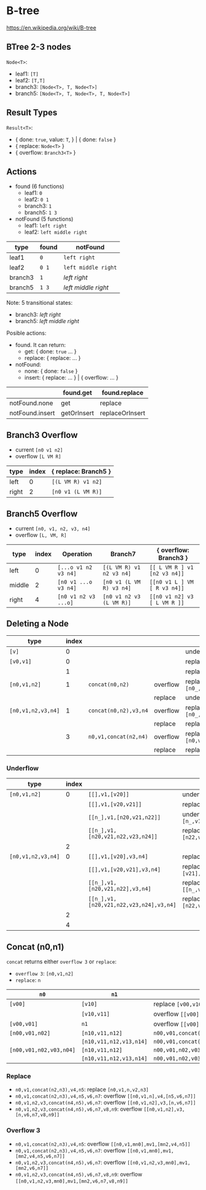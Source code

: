 # B-tree

https://en.wikipedia.org/wiki/B-tree

## BTree 2-3 nodes

`Node<T>`:

- leaf1: `[T]`
- leaf2: `[T,T]`
- branch3: `[Node<T>, T, Node<T>]`
- branch5: `[Node<T>, T, Node<T>, T, Node<T>]`

## Result Types

`Result<T>`:

- { done: `true`, value: `T`,  } |
  { done: `false` }
- { replace: `Node<T>` }
- { overflow: `Branch3<T>` }

## Actions

- found (6 functions)
  - leaf1: `0`
  - leaf2: `0 1`
  - branch3: `1`
  - branch5: `1 3`
- notFound (5 functions)
  - leaf1: `left right`
  - leaf2: `left middle right`

|type   |found|notFound           |
|-------|-----|-------------------|
|leaf1  |`0`  |`left right`       |
|leaf2  |`0 1`|`left middle right`|
|branch3|`1`  |_left right_       |
|branch5|`1 3`|_left middle right_|

Note: 5 transitional states:
- branch3: _left right_
- branch5: _left middle right_

Posible actions:

- found. It can return:
  - get: { done: `true` ... }
  - replace: { replace: ... }
- notFound:
  - none: { done: `false` }
  - insert: { replace: ... } | { overflow: ... }

|               |found.get  |found.replace  |
|---------------|-----------|---------------|
|notFound.none  |get        |replace        |
|notFound.insert|getOrInsert|replaceOrInsert|

## Branch3 Overflow

- current `[n0 v1 n2]`
- overflow `[L VM R]`

|type  |index|{ replace: Branch5 }|
|------|-----|--------------------|
|left  |    0|`[(L VM R) v1 n2]`  |
|right |    2|`[n0 v1 (L VM R)]`  |

## Branch5 Overflow

- current `[n0, v1, n2, v3, n4]`
- overflow `[L, VM, R]`

|type  |index|Operation           |Branch7                 |{ overflow: Branch3 }       |
|------|-----|--------------------|------------------------|----------------------------|
|left  |    0|`[...o v1 n2 v3 n4]`|`[(L VM R) v1 n2 v3 n4]`|`[[ L VM R ] v1 [n2 v3 n4]]`|
|middle|    2|`[n0 v1 ...o v3 n4]`|`[n0 v1 (L VM R) v3 n4]`|`[[n0 v1 L ] VM [ R v3 n4]]`|
|right |    4|`[n0 v1 n2 v3 ...o]`|`[n0 v1 n2 v3 (L VM R)]`|`[[n0 v1 n2] v3 [ L VM R ]]`|

## Deleting a Node

|type              |index|                     |        |                             |
|------------------|-----|---------------------|--------|-----------------------------|
|`[v]`             |    0|                     |        |underflow `undefined`        |
|`[v0,v1]`         |    0|                     |        |replace `[v1]`               |
|                  |    1|                     |        |replace `[v0]`               |
|`[n0,v1,n2]`      |    1|`concat(n0,n2)`      |overflow|replace `[n0_,v1_,n1_]`      |
|                  |     |                     |replace |underflow `n_`               |
|`[n0,v1,n2,v3,n4]`|    1|`concat(n0,n2),v3,n4`|overflow|replace `[n0_,v1_,n1_,v3,n4]`|
|                  |     |                     |replace |replace `[n_,v3,n4]`         |
|                  |    3|`n0,v1,concat(n2,n4)`|overflow|replace `[n0,v1,n0_,v1_,n1_]`|
|                  |     |                     |replace |replace `[n0,v1,n_]`         |

### Underflow

|type              |index|                                       |                                               |
|------------------|-----|---------------------------------------|-----------------------------------------------|
|`[n0,v1,n2]`      |    0|`[[],v1,[v20]]`                        |underflow `[v1,v20]`                           |
|                  |     |`[[],v1,[v20,v21]]`                    |replace `[[v1],v20,[v21]]`                     |
|                  |     |`[[n_],v1,[n20,v21,n22]]`              |underflow `[n_,v1,n20,v21,n22]`                |
|                  |     |`[[n_],v1,[n20,v21,n22,v23,n24]]`      |replace `[[n_,v1,n20],v21,[n22,v23,n24]]`      |
|                  |    2|                                       |                                               |
|`[n0,v1,n2,v3,n4]`|    0|`[[],v1,[v20],v3,n4]`                  |replace `[[v1,v20],v3,n4]`                     |
|                  |     |`[[],v1,[v20,v21],v3,n4]`              |replace `[[v1],v20,[v21],v3,n4]`               |
|                  |     |`[[n_],v1,[n20,v21,n22],v3,n4]`        |replace `[[n_,v1,n20,v21,n22],v3,n4]`          |
|                  |     |`[[n_],v1,[n20,v21,n22,v23,n24],v3,n4]`|replace `[[n_,v1,n20],v21,[n22,v23,n24],v3,n4]`|
|                  |    2|                                       |                                               |
|                  |    4|                                       |                                               |

## Concat (n0,n1)

`concat` returns either `overflow 3` or `replace`:
- `overflow 3`: `[n0,v1,n2]`
- `replace`: `n`

|`n0`                   |`n1`                   |                                                |
|-----------------------|-----------------------|------------------------------------------------|
|`[v00]`                |`[v10]`                |replace  `[v00,v10]`                            |
|                       |`[v10,v11]`            |overflow `[[v00],v10,[v11]]`                    |
|`[v00,v01]`            |`n1`                   |overflow `[[v00],v01,n1]`                       |
|`[n00,v01,n02]`        |`[n10,v11,n12]`        |`n00,v01,concat(n02,n10),v11,n12`                |
|                       |`[n10,v11,n12,v13,n14]`|`n00,v01,concat(n02,n10),v11,n12,v13,n14`        |
|`[n00,v01,n02,v03,n04]`|`[n10,v11,n12]`        |`n00,v01,n02,v03,concat(n04,n10),v11,n12`        |
|                       |`[n10,v11,n12,v13,n14]`|`n00,v01,n02,v03,concat(n04,n10),v11,n12,v13,n14`|

### Replace

- `n0,v1,concat(n2,n3),v4,n5`: replace `[n0,v1,n,v2,n3]`
- `n0,v1,concat(n2,n3),v4,n5,v6,n7`: overflow `[[n0,v1,n],v4,[n5,v6,n7]]`
- `n0,v1,n2,v3,concat(n4,n5),v6,n7`: overflow `[[n0,v1,n2],v3,[n,v6,n7]]`
- `n0,v1,n2,v3,concat(n4,n5),v6,n7,v8,n9`: overflow `[[n0,v1,n2],v3,[n,v6,n7,v8,n9]]`

### Overflow 3

- `n0,v1,concat(n2,n3),v4,n5`: overflow `[[n0,v1,mn0],mv1,[mn2,v4,n5]]`
- `n0,v1,concat(n2,n3),v4,n5,v6,n7`: overflow `[[n0,v1,mn0],mv1,[mn2,v4,n5,v6,n7]]`
- `n0,v1,n2,v3,concat(n4,n5),v6,n7`: overflow `[[n0,v1,n2,v3,mn0],mv1,[mn2,v6,n7]]`
- `n0,v1,n2,v3,concat(n4,n5),v6,n7,v8,n9`: overflow `[[n0,v1,n2,v3,mn0],mv1,[mn2,v6,n7,v8,n9]]`